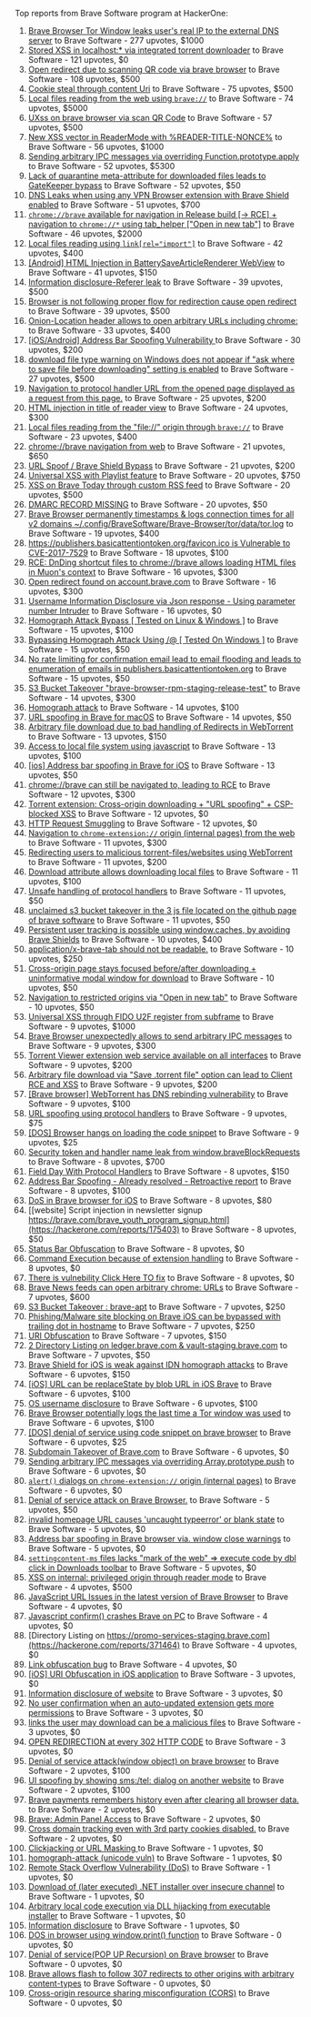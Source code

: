 Top reports from Brave Software program at HackerOne:

1. [Brave Browser Tor Window leaks user's real IP to the external DNS server](https://hackerone.com/reports/1077022) to Brave Software - 277 upvotes, $1000
2. [Stored XSS in localhost:* via integrated torrent downloader](https://hackerone.com/reports/681617) to Brave Software - 121 upvotes, $0
3. [Open redirect due to scanning QR code via brave browser](https://hackerone.com/reports/1946534) to Brave Software - 108 upvotes, $500
4. [Cookie steal through content Uri](https://hackerone.com/reports/876192) to Brave Software - 75 upvotes, $500
5. [Local files reading from the web using `brave://`](https://hackerone.com/reports/390013) to Brave Software - 74 upvotes, $5000
6. [UXss on brave browser via scan QR Code](https://hackerone.com/reports/1884042) to Brave Software - 57 upvotes, $500
7. [New XSS vector in ReaderMode with %READER-TITLE-NONCE%](https://hackerone.com/reports/1436142) to Brave Software - 56 upvotes, $1000
8. [Sending arbitrary IPC messages via overriding Function.prototype.apply](https://hackerone.com/reports/188086) to Brave Software - 52 upvotes, $5300
9. [Lack of quarantine meta-attribute for downloaded files leads to GateKeeper bypass](https://hackerone.com/reports/374106) to Brave Software - 52 upvotes, $50
10. [DNS Leaks when using any VPN Browser extension with Brave Shield enabled](https://hackerone.com/reports/1203842) to Brave Software - 51 upvotes, $700
11. [`chrome://brave` available for navigation in Release build [-\> RCE] + navigation to `chrome://*` using tab_helper ["Open in new tab"]](https://hackerone.com/reports/395737) to Brave Software - 46 upvotes, $2000
12. [Local files reading using `link[rel="import"]`](https://hackerone.com/reports/375329) to Brave Software - 42 upvotes, $400
13. [[Android] HTML Injection in BatterySaveArticleRenderer WebView](https://hackerone.com/reports/176065) to Brave Software - 41 upvotes, $150
14. [Information disclosure-Referer leak](https://hackerone.com/reports/1337624) to Brave Software - 39 upvotes, $500
15. [Browser is not following proper flow for redirection cause open redirect ](https://hackerone.com/reports/1579374) to Brave Software - 39 upvotes, $500
16. [Onion-Location header allows to open arbitrary URLs including chrome:](https://hackerone.com/reports/1089995) to Brave Software - 33 upvotes, $400
17. [[iOS/Android] Address Bar Spoofing Vulnerability ](https://hackerone.com/reports/175958) to Brave Software - 30 upvotes, $200
18. [download file type warning on Windows does not appear if "ask where to save file before downloading" setting is enabled](https://hackerone.com/reports/1848062) to Brave Software - 27 upvotes, $500
19. [Navigation to protocol handler URL from the opened page displayed as a request from this page.](https://hackerone.com/reports/374969) to Brave Software - 25 upvotes, $200
20. [HTML injection in title of reader view](https://hackerone.com/reports/991713) to Brave Software - 24 upvotes, $300
21. [Local files reading from the "file://" origin through `brave://`](https://hackerone.com/reports/390362) to Brave Software - 23 upvotes, $400
22. [chrome://brave navigation from web](https://hackerone.com/reports/415967) to Brave Software - 21 upvotes, $650
23. [URL Spoof / Brave Shield Bypass](https://hackerone.com/reports/255991) to Brave Software - 21 upvotes, $200
24. [Universal XSS with Playlist feature](https://hackerone.com/reports/1436558) to Brave Software - 20 upvotes, $750
25. [XSS on Brave Today through custom RSS feed](https://hackerone.com/reports/1184379) to Brave Software - 20 upvotes, $500
26. [DMARC RECORD MISSING](https://hackerone.com/reports/491753) to Brave Software - 20 upvotes, $50
27. [Brave Browser permanently timestamps & logs connection times for all v2 domains ~/.config/BraveSoftware/Brave-Browser/tor/data/tor.log](https://hackerone.com/reports/1249056) to Brave Software - 19 upvotes, $400
28. [https://publishers.basicattentiontoken.org/favicon.ico is Vulnerable to CVE-2017-7529](https://hackerone.com/reports/980856) to Brave Software - 18 upvotes, $100
29. [RCE: DnDing shortcut files to chrome://brave allows loading HTML files in Muon's context](https://hackerone.com/reports/415258) to Brave Software - 16 upvotes, $300
30. [Open redirect found on account.brave.com](https://hackerone.com/reports/1338437) to Brave Software - 16 upvotes, $300
31. [Username Information Disclosure via Json response - Using parameter number Intruder](https://hackerone.com/reports/812351) to Brave Software - 16 upvotes, $0
32. [Homograph Attack Bypass [ Tested on Linux & Windows ]](https://hackerone.com/reports/268984) to Brave Software - 15 upvotes, $100
33. [Bypassing Homograph Attack Using /@ [ Tested On Windows ]](https://hackerone.com/reports/317931) to Brave Software - 15 upvotes, $50
34. [No rate limiting for confirmation email lead to email flooding and leads to enumeration of emails in publishers.basicattentiontoken.org](https://hackerone.com/reports/854793) to Brave Software - 15 upvotes, $50
35. [S3 Bucket Takeover  "brave-browser-rpm-staging-release-test"](https://hackerone.com/reports/1835133) to Brave Software - 14 upvotes, $300
36. [Homograph attack](https://hackerone.com/reports/175286) to Brave Software - 14 upvotes, $100
37. [URL spoofing in Brave for macOS](https://hackerone.com/reports/369086) to Brave Software - 14 upvotes, $50
38. [Arbitrary file download due to bad handling of Redirects in WebTorrent](https://hackerone.com/reports/975514) to Brave Software - 13 upvotes, $150
39. [Access to local file system using javascript](https://hackerone.com/reports/175979) to Brave Software - 13 upvotes, $100
40. [[ios] Address bar spoofing in Brave for iOS](https://hackerone.com/reports/176929) to Brave Software - 13 upvotes, $50
41. [chrome://brave can still be navigated to, leading to RCE](https://hackerone.com/reports/415178) to Brave Software - 12 upvotes, $300
42. [Torrent extension: Cross-origin downloading + "URL spoofing" + CSP-blocked XSS](https://hackerone.com/reports/378864) to Brave Software - 12 upvotes, $0
43. [HTTP Request Smuggling](https://hackerone.com/reports/866382) to Brave Software - 12 upvotes, $0
44. [Navigation to `chrome-extension://` origin (internal pages) from the web](https://hackerone.com/reports/378805) to Brave Software - 11 upvotes, $300
45. [Redirecting users to malicious torrent-files/websites using WebTorrent](https://hackerone.com/reports/968328) to Brave Software - 11 upvotes, $200
46. [Download attribute allows downloading local files](https://hackerone.com/reports/258710) to Brave Software - 11 upvotes, $100
47. [Unsafe handling of protocol handlers](https://hackerone.com/reports/369185) to Brave Software - 11 upvotes, $50
48. [unclaimed s3 bucket takeover in the 3 js file located on the github page of  brave software](https://hackerone.com/reports/1316650) to Brave Software - 11 upvotes, $50
49. [Persistent user tracking is possible using window.caches, by avoiding Brave Shields](https://hackerone.com/reports/1668815) to Brave Software - 10 upvotes, $400
50. [application/x-brave-tab should not be readable.](https://hackerone.com/reports/258578) to Brave Software - 10 upvotes, $250
51. [Cross-origin page stays focused before/after downloading + uninformative modal window for download](https://hackerone.com/reports/375259) to Brave Software - 10 upvotes, $50
52. [Navigation to restricted origins via "Open in new tab"](https://hackerone.com/reports/369218) to Brave Software - 10 upvotes, $50
53. [Universal XSS through FIDO U2F register from subframe](https://hackerone.com/reports/993670) to Brave Software - 9 upvotes, $1000
54. [Brave Browser unexpectedly allows to send arbitrary IPC messages](https://hackerone.com/reports/187542) to Brave Software - 9 upvotes, $300
55. [Torrent Viewer extension web service available on all interfaces](https://hackerone.com/reports/300181) to Brave Software - 9 upvotes, $200
56. [Arbitrary file download via "Save .torrent file" option can lead to Client RCE and XSS](https://hackerone.com/reports/963155) to Brave Software - 9 upvotes, $200
57. [[Brave browser] WebTorrent has DNS rebinding vulnerability](https://hackerone.com/reports/663729) to Brave Software - 9 upvotes, $100
58. [URL spoofing using protocol handlers](https://hackerone.com/reports/373721) to Brave Software - 9 upvotes, $75
59. [[DOS] Browser hangs on loading the code snippet](https://hackerone.com/reports/181686) to Brave Software - 9 upvotes, $25
60. [Security token and handler name leak from window.braveBlockRequests](https://hackerone.com/reports/1668723) to Brave Software - 8 upvotes, $700
61. [Field Day With Protocol Handlers](https://hackerone.com/reports/416040) to Brave Software - 8 upvotes, $150
62. [Address Bar Spoofing - Already resolved - Retroactive report](https://hackerone.com/reports/175779) to Brave Software - 8 upvotes, $100
63. [DoS in Brave browser for iOS](https://hackerone.com/reports/357665) to Brave Software - 8 upvotes, $80
64. [[website] Script injection in newsletter signup https://brave.com/brave_youth_program_signup.html](https://hackerone.com/reports/175403) to Brave Software - 8 upvotes, $50
65. [Status Bar Obfuscation](https://hackerone.com/reports/175701) to Brave Software - 8 upvotes, $0
66. [Command Execution because of extension handling](https://hackerone.com/reports/188078) to Brave Software - 8 upvotes, $0
67. [There is vulnebility Click Here TO fix](https://hackerone.com/reports/319036) to Brave Software - 8 upvotes, $0
68. [Brave News feeds can open arbitrary chrome: URLs](https://hackerone.com/reports/1819668) to Brave Software - 7 upvotes, $600
69. [S3 Bucket Takeover : brave-apt](https://hackerone.com/reports/1791558) to Brave Software - 7 upvotes, $250
70. [Phishing/Malware site blocking on Brave iOS can be bypassed with trailing dot in hostname](https://hackerone.com/reports/1068505) to Brave Software - 7 upvotes, $250
71. [URI Obfuscation](https://hackerone.com/reports/175529) to Brave Software - 7 upvotes, $150
72. [2 Directory Listing on ledger.brave.com & vault-staging.brave.com](https://hackerone.com/reports/175320) to Brave Software - 7 upvotes, $50
73. [Brave Shield for iOS is weak against IDN homograph attacks](https://hackerone.com/reports/1819329) to Brave Software - 6 upvotes, $150
74. [[iOS] URL can be replaceState by blob URL in iOS Brave](https://hackerone.com/reports/215044) to Brave Software - 6 upvotes, $100
75. [OS username disclosure](https://hackerone.com/reports/258585) to Brave Software - 6 upvotes, $100
76. [Brave Browser potentially logs the last time a Tor window was used](https://hackerone.com/reports/1024668) to Brave Software - 6 upvotes, $100
77. [[DOS] denial of service using code snippet on brave browser](https://hackerone.com/reports/181558) to Brave Software - 6 upvotes, $25
78. [Subdomain Takeover of Brave.com](https://hackerone.com/reports/175397) to Brave Software - 6 upvotes, $0
79. [Sending arbitrary IPC messages via overriding Array.prototype.push](https://hackerone.com/reports/188561) to Brave Software - 6 upvotes, $0
80. [`alert()` dialogs on `chrome-extension://` origin (internal pages)](https://hackerone.com/reports/378809) to Brave Software - 6 upvotes, $0
81. [Denial of service attack on Brave Browser.](https://hackerone.com/reports/176066) to Brave Software - 5 upvotes, $50
82. [invalid homepage URL causes 'uncaught typeerror' or blank state](https://hackerone.com/reports/177184) to Brave Software - 5 upvotes, $0
83. [Address bar spoofing in Brave browser via. window close warnings](https://hackerone.com/reports/208834) to Brave Software - 5 upvotes, $0
84. [`settingcontent-ms` files lacks "mark of the web" =\> execute code by dbl click in Downloads toolbar](https://hackerone.com/reports/377206) to Brave Software - 5 upvotes, $0
85. [XSS on internal: privileged origin through reader mode](https://hackerone.com/reports/1438028) to Brave Software - 4 upvotes, $500
86. [JavaScript URL Issues in the latest version of Brave Browser](https://hackerone.com/reports/176083) to Brave Software - 4 upvotes, $0
87. [Javascript confirm() crashes Brave on PC](https://hackerone.com/reports/176076) to Brave Software - 4 upvotes, $0
88. [Directory Listing on https://promo-services-staging.brave.com](https://hackerone.com/reports/371464) to Brave Software - 4 upvotes, $0
89. [Link obfuscation bug](https://hackerone.com/reports/669440) to Brave Software - 4 upvotes, $0
90. [[iOS] URI Obfuscation in iOS application](https://hackerone.com/reports/176159) to Brave Software - 3 upvotes, $0
91. [Information disclosure of website](https://hackerone.com/reports/179121) to Brave Software - 3 upvotes, $0
92. [No user confirmation when an auto-updated extension gets more permissions](https://hackerone.com/reports/199243) to Brave Software - 3 upvotes, $0
93. [links the user may download can be a malicious files](https://hackerone.com/reports/182557) to Brave Software - 3 upvotes, $0
94. [OPEN REDIRECTION at every 302 HTTP CODE](https://hackerone.com/reports/369447) to Brave Software - 3 upvotes, $0
95. [Denial of service attack(window object) on brave browser](https://hackerone.com/reports/176197) to Brave Software - 2 upvotes, $100
96. [UI spoofing by showing sms:/tel: dialog on another website](https://hackerone.com/reports/1819652) to Brave Software - 2 upvotes, $100
97. [Brave payments remembers history even after clearing all browser data.](https://hackerone.com/reports/203088) to Brave Software - 2 upvotes, $0
98. [Brave: Admin Panel Access](https://hackerone.com/reports/175366) to Brave Software - 2 upvotes, $0
99. [Cross domain tracking even with 3rd party cookies disabled.](https://hackerone.com/reports/331428) to Brave Software - 2 upvotes, $0
100. [Clickjacking or URL Masking ](https://hackerone.com/reports/204198) to Brave Software - 1 upvotes, $0
101. [homograph-attack (unicode vuln)](https://hackerone.com/reports/221461) to Brave Software - 1 upvotes, $0
102. [Remote Stack Overflow Vulnerability (DoS)](https://hackerone.com/reports/181061) to Brave Software - 1 upvotes, $0
103. [Download of (later executed) .NET installer over insecure channel](https://hackerone.com/reports/272231) to Brave Software - 1 upvotes, $0
104. [Arbitrary local code execution via DLL hijacking from executable installer](https://hackerone.com/reports/272221) to Brave Software - 1 upvotes, $0
105. [Information disclosure](https://hackerone.com/reports/1347249) to Brave Software - 1 upvotes, $0
106. [DOS in browser using window.print() function](https://hackerone.com/reports/176364) to Brave Software - 0 upvotes, $0
107. [Denial of service(POP UP Recursion) on Brave browser](https://hackerone.com/reports/179248) to Brave Software - 0 upvotes, $0
108. [Brave allows flash to follow 307 redirects to other origins with arbitrary content-types](https://hackerone.com/reports/449478) to Brave Software - 0 upvotes, $0
109. [Cross-origin resource sharing misconfiguration (CORS)](https://hackerone.com/reports/954512) to Brave Software - 0 upvotes, $0
